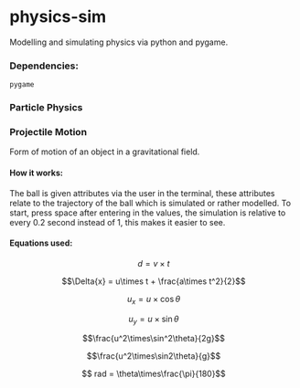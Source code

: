 # physics-sim

Modelling and simulating physics via python and pygame.

### Dependencies:

`pygame`

### Particle Physics

### Projectile Motion

Form of motion of an object in a gravitational field.

#### How it works:

The ball is given attributes via the user in the terminal, these attributes relate to the trajectory of the ball which is simulated or rather modelled. To start, press space after entering in the values, the simulation is relative to every 0.2 second instead of 1, this makes it easier to see.

#### Equations used:

$$d = {v}\times{t}$$

$$\Delta{x} = u\times t + \frac{a\times t^2}{2}$$

$$u_x = u\times\cos\theta$$

$$u_y = u\times\sin\theta$$

$$\frac{u^2\times\sin^2\theta}{2g}$$

$$\frac{u^2\times\sin2\theta}{g}$$

$$ rad = \theta\times\frac{\pi}{180}$$
